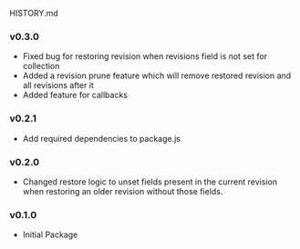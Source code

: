 HISTORY.md

### v0.3.0
  - Fixed bug for restoring revision when revisions field is not set for collection
  - Added a revision prune feature which will remove restored revision and all revisions after it
  - Added feature for callbacks

### v0.2.1
  - Add required dependencies to package.js

### v0.2.0
  - Changed restore logic to unset fields present in the current revision when restoring an older revision without those fields.

### v0.1.0
  - Initial Package
